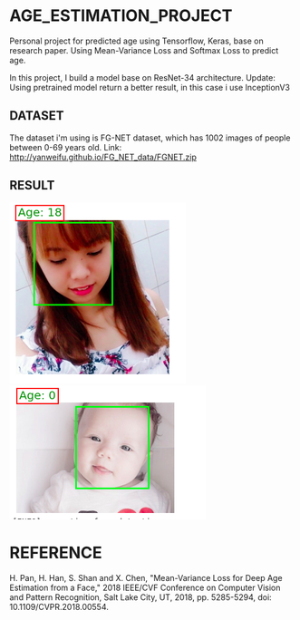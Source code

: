 # AGE_ESTIMATION_PROJECT
Personal project for predicted age using Tensorflow, Keras, base on research paper. Using Mean-Variance Loss and Softmax Loss to predict age.

In this project, I build a model base on ResNet-34 architecture.
Update: Using pretrained model return a better result, in this case i use InceptionV3


## DATASET
The dataset i'm using is FG-NET dataset, which has 1002 images of people between 0-69 years old.
Link: http://yanweifu.github.io/FG_NET_data/FGNET.zip
## RESULT
![Image](https://github.com/duylebkHCM/AGE_ESTIMATION_PROJECT/blob/master/Screenshot%20from%202020-05-20%2022-08-45.png)
![Image](https://github.com/duylebkHCM/AGE_ESTIMATION_PROJECT/blob/master/Screenshot%20from%202020-05-20%2022-08-48.png)
# REFERENCE
H. Pan, H. Han, S. Shan and X. Chen, "Mean-Variance Loss for Deep Age Estimation from a Face," 2018 IEEE/CVF Conference on Computer Vision and Pattern Recognition, Salt Lake City, UT, 2018, pp. 5285-5294, doi: 10.1109/CVPR.2018.00554.
